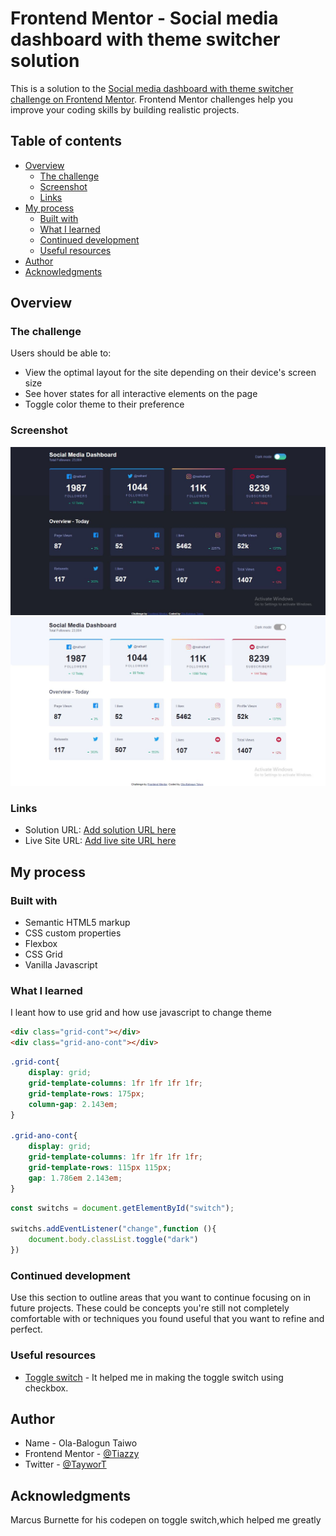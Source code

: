 # Frontend Mentor - Social media dashboard with theme switcher solution

This is a solution to the [Social media dashboard with theme switcher challenge on Frontend Mentor](https://www.frontendmentor.io/challenges/social-media-dashboard-with-theme-switcher-6oY8ozp_H). Frontend Mentor challenges help you improve your coding skills by building realistic projects. 

## Table of contents

- [Overview](#overview)
  - [The challenge](#the-challenge)
  - [Screenshot](#screenshot)
  - [Links](#links)
- [My process](#my-process)
  - [Built with](#built-with)
  - [What I learned](#what-i-learned)
  - [Continued development](#continued-development)
  - [Useful resources](#useful-resources)
- [Author](#author)
- [Acknowledgments](#acknowledgments)

## Overview

### The challenge

Users should be able to:

- View the optimal layout for the site depending on their device's screen size
- See hover states for all interactive elements on the page
- Toggle color theme to their preference

### Screenshot

![](./dark.JPG)
![](./light.JPG)

### Links

- Solution URL: [Add solution URL here](https://your-solution-url.com)
- Live Site URL: [Add live site URL here](https://your-live-site-url.com)

## My process

### Built with

- Semantic HTML5 markup
- CSS custom properties
- Flexbox
- CSS Grid
- Vanilla Javascript


### What I learned

I leant how to use grid and how use javascript to change theme

```html
<div class="grid-cont"></div>
<div class="grid-ano-cont"></div>
```
```css
.grid-cont{
    display: grid;
    grid-template-columns: 1fr 1fr 1fr 1fr;
    grid-template-rows: 175px;
    column-gap: 2.143em; 
}

.grid-ano-cont{
    display: grid;
    grid-template-columns: 1fr 1fr 1fr 1fr;
    grid-template-rows: 115px 115px;
    gap: 1.786em 2.143em;
}
```
```js
const switchs = document.getElementById("switch");

switchs.addEventListener("change",function (){
    document.body.classList.toggle("dark")
})
```


### Continued development

Use this section to outline areas that you want to continue focusing on in future projects. These could be concepts you're still not completely comfortable with or techniques you found useful that you want to refine and perfect.

### Useful resources

- [Toggle switch](https://codepen.io/mburnette/pen/LxNxNg) - It helped me in making the toggle switch using checkbox.


## Author

- Name - Ola-Balogun Taiwo
- Frontend Mentor - [@Tiazzy](https://www.frontendmentor.io/profile/Tiazzy)
- Twitter - [@TayworT](https://www.twitter.com/TayworT)

## Acknowledgments

Marcus Burnette for his codepen on toggle switch,which helped me greatly
